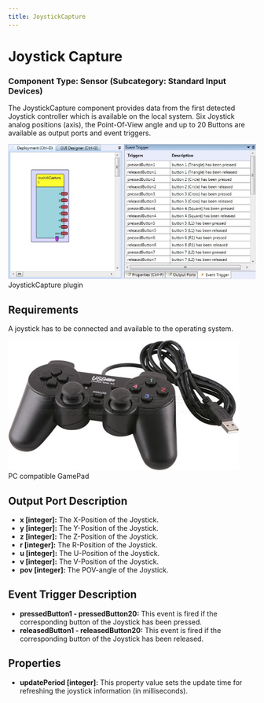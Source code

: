 ```yaml
---
title: JoystickCapture
---
```


# Joystick Capture

### Component Type: Sensor (Subcategory: Standard Input Devices)

The JoystickCapture component provides data from the first detected Joystick controller which is available on the local system. Six Joystick analog positions (axis), the Point-Of-View angle and up to 20 Buttons are available as output ports and event triggers.

![Screenshot: JoystickCapture plugin](./img/JoystickCapture.jpg "Screenshot: JoystickCapture plugin")  
JoystickCapture plugin

## Requirements

A joystick has to be connected and available to the operating system.

![PC compatible GamePad](./img/GamePad.jpg "PC compatible GamePad")  
PC compatible GamePad

## Output Port Description

- **x \[integer\]:** The X-Position of the Joystick.
- **y \[integer\]:** The Y-Position of the Joystick.
- **z \[integer\]:** The Z-Position of the Joystick.
- **r \[integer\]:** The R-Position of the Joystick.
- **u \[integer\]:** The U-Position of the Joystick.
- **v \[integer\]:** The V-Position of the Joystick.
- **pov \[integer\]:** The POV-angle of the Joystick.

## Event Trigger Description

- **pressedButton1 - pressedButton20:** This event is fired if the corresponding button of the Joystick has been pressed.
- **releasedButton1 - releasedButton20:** This event is fired if the corresponding button of the Joystick has been released.

## Properties

- **updatePeriod \[integer\]:** This property value sets the update time for refreshing the joystick information (in milliseconds).
